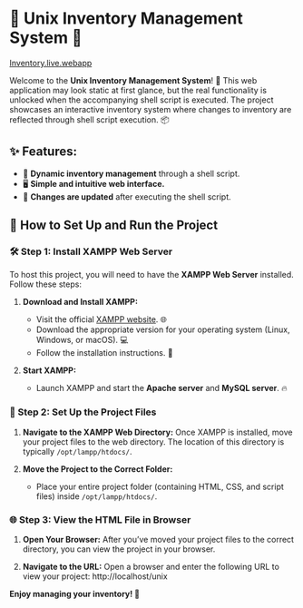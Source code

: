 # 🌈 Unix Inventory Management System 🌟

[Inventory.live.webapp](https://prajwalks05.github.io/Unix_inventory_management_system/)

Welcome to the **Unix Inventory Management System**! 🎉 This web application may look static at first glance, but the real functionality is unlocked when the accompanying shell script is executed. The project showcases an interactive inventory system where changes to inventory are reflected through shell script execution. 📦

## ✨ Features:
- 🔄 **Dynamic inventory management** through a shell script.
- 🖥️ **Simple and intuitive web interface.**
- 🔧 **Changes are updated** after executing the shell script.

## 🚀 How to Set Up and Run the Project

### 🛠️ Step 1: Install XAMPP Web Server

To host this project, you will need to have the **XAMPP Web Server** installed. Follow these steps:

1. **Download and Install XAMPP:**
   - Visit the official [XAMPP website](https://www.apachefriends.org/index.html). 🌐
   - Download the appropriate version for your operating system (Linux, Windows, or macOS). 💻
   - Follow the installation instructions. 📖

2. **Start XAMPP:**
   - Launch XAMPP and start the **Apache server** and **MySQL server**. 🔥

### 📁 Step 2: Set Up the Project Files

1. **Navigate to the XAMPP Web Directory:**
   Once XAMPP is installed, move your project files to the web directory. The location of this directory is typically `/opt/lampp/htdocs/`.

2. **Move the Project to the Correct Folder:**
   - Place your entire project folder (containing HTML, CSS, and script files) inside `/opt/lampp/htdocs/`.

### 🌐 Step 3: View the HTML File in Browser

1. **Open Your Browser:**
   After you’ve moved your project files to the correct directory, you can view the project in your browser.

2. **Navigate to the URL:**
   Open a browser and enter the following URL to view your project: http://localhost/unix


   
**Enjoy managing your inventory! 🎊**
